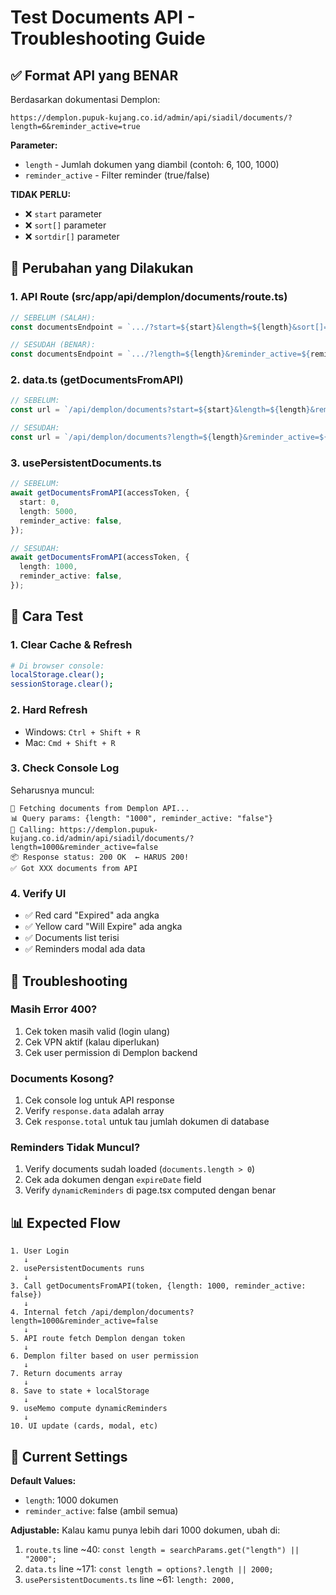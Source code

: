 # Test Documents API - Troubleshooting Guide

## ✅ Format API yang BENAR

Berdasarkan dokumentasi Demplon:

```
https://demplon.pupuk-kujang.co.id/admin/api/siadil/documents/?length=6&reminder_active=true
```

**Parameter:**

- `length` - Jumlah dokumen yang diambil (contoh: 6, 100, 1000)
- `reminder_active` - Filter reminder (true/false)

**TIDAK PERLU:**

- ❌ `start` parameter
- ❌ `sort[]` parameter
- ❌ `sortdir[]` parameter

## 🔧 Perubahan yang Dilakukan

### 1. API Route (src/app/api/demplon/documents/route.ts)

```typescript
// SEBELUM (SALAH):
const documentsEndpoint = `.../?start=${start}&length=${length}&sort[]=id&sortdir[]=DESC&reminder_active=${reminderActive}`;

// SESUDAH (BENAR):
const documentsEndpoint = `.../?length=${length}&reminder_active=${reminderActive}`;
```

### 2. data.ts (getDocumentsFromAPI)

```typescript
// SEBELUM:
const url = `/api/demplon/documents?start=${start}&length=${length}&reminder_active=${reminderActive}`;

// SESUDAH:
const url = `/api/demplon/documents?length=${length}&reminder_active=${reminderActive}`;
```

### 3. usePersistentDocuments.ts

```typescript
// SEBELUM:
await getDocumentsFromAPI(accessToken, {
  start: 0,
  length: 5000,
  reminder_active: false,
});

// SESUDAH:
await getDocumentsFromAPI(accessToken, {
  length: 1000,
  reminder_active: false,
});
```

## 🧪 Cara Test

### 1. Clear Cache & Refresh

```bash
# Di browser console:
localStorage.clear();
sessionStorage.clear();
```

### 2. Hard Refresh

- Windows: `Ctrl + Shift + R`
- Mac: `Cmd + Shift + R`

### 3. Check Console Log

Seharusnya muncul:

```
📡 Fetching documents from Demplon API...
📊 Query params: {length: "1000", reminder_active: "false"}
🔌 Calling: https://demplon.pupuk-kujang.co.id/admin/api/siadil/documents/?length=1000&reminder_active=false
📦 Response status: 200 OK  ← HARUS 200!
✅ Got XXX documents from API
```

### 4. Verify UI

- ✅ Red card "Expired" ada angka
- ✅ Yellow card "Will Expire" ada angka
- ✅ Documents list terisi
- ✅ Reminders modal ada data

## 🐛 Troubleshooting

### Masih Error 400?

1. Cek token masih valid (login ulang)
2. Cek VPN aktif (kalau diperlukan)
3. Cek user permission di Demplon backend

### Documents Kosong?

1. Cek console log untuk API response
2. Verify `response.data` adalah array
3. Cek `response.total` untuk tau jumlah dokumen di database

### Reminders Tidak Muncul?

1. Verify documents sudah loaded (`documents.length > 0`)
2. Cek ada dokumen dengan `expireDate` field
3. Verify `dynamicReminders` di page.tsx computed dengan benar

## 📊 Expected Flow

```
1. User Login
   ↓
2. usePersistentDocuments runs
   ↓
3. Call getDocumentsFromAPI(token, {length: 1000, reminder_active: false})
   ↓
4. Internal fetch /api/demplon/documents?length=1000&reminder_active=false
   ↓
5. API route fetch Demplon dengan token
   ↓
6. Demplon filter based on user permission
   ↓
7. Return documents array
   ↓
8. Save to state + localStorage
   ↓
9. useMemo compute dynamicReminders
   ↓
10. UI update (cards, modal, etc)
```

## 🎯 Current Settings

**Default Values:**

- `length`: 1000 dokumen
- `reminder_active`: false (ambil semua)

**Adjustable:**
Kalau kamu punya lebih dari 1000 dokumen, ubah di:

1. `route.ts` line ~40: `const length = searchParams.get("length") || "2000";`
2. `data.ts` line ~171: `const length = options?.length || 2000;`
3. `usePersistentDocuments.ts` line ~61: `length: 2000,`
